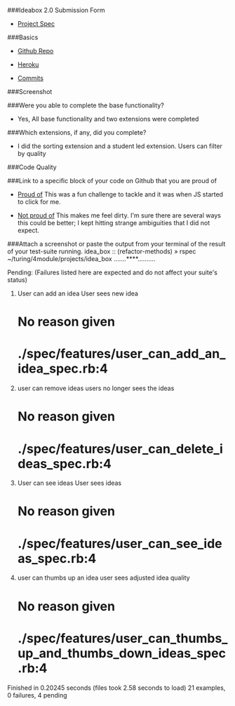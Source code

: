 ###Ideabox 2.0 Submission Form

* [Project Spec](https://github.com/turingschool/curriculum/blob/master/source/projects/revenge_of_idea_box.markdown)

###Basics

* [Github Repo](https://github.com/chadellison/idea_box)

* [Heroku](https://idea-box-123.herokuapp.com/)

* [Commits](https://github.com/chadellison/idea_box/commits/master)

###Screenshot

###Were you able to complete the base functionality?
* Yes, All base functionality and two extensions were completed

###Which extensions, if any, did you complete?
* I did the sorting extension and a student led extension. Users can filter by quality

###Code Quality

###Link to a specific block of your code on Github that you are proud of
* [Proud of](https://github.com/chadellison/idea_box/blob/master/app/assets/javascripts/filter.js)
  This was a fun challenge to tackle and it was when JS started to click for me.

* [Not proud of](https://github.com/chadellison/idea_box/blob/master/app/assets/javascripts/sort.js)
  This makes me feel dirty. I'm sure there are several ways this could be better; I kept hitting strange ambiguities that I did not expect.

###Attach a screenshot or paste the output from your terminal of the result of your test-suite running.
  idea_box :: (refactor-methods) » rspec                                                                  ~/turing/4module/projects/idea_box
  .......****..........

  Pending: (Failures listed here are expected and do not affect your suite's status)

  1) User can add an idea User sees new idea
     # No reason given
     # ./spec/features/user_can_add_an_idea_spec.rb:4

  2) user can remove ideas users no longer sees the ideas
     # No reason given
     # ./spec/features/user_can_delete_ideas_spec.rb:4

  3) User can see ideas User sees ideas
     # No reason given
     # ./spec/features/user_can_see_ideas_spec.rb:4

  4) user can thumbs up an idea user sees adjusted idea quality
     # No reason given
     # ./spec/features/user_can_thumbs_up_and_thumbs_down_ideas_spec.rb:4


  Finished in 0.20245 seconds (files took 2.58 seconds to load)
  21 examples, 0 failures, 4 pending
